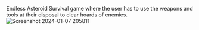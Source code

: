 Endless Asteroid Survival game where the user has to use the weapons and tools at their disposal to clear hoards of enemies.
![Screenshot 2024-01-07 205811](https://github.com/Epicskylegend/Asteroid_Space_Shooter/assets/85533331/5da0f62e-6a82-4165-9610-d5f7211c37f4)
